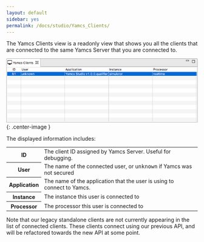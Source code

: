 ```yaml
---
layout: default
sidebar: yes
permalink: /docs/studio/Yamcs_Clients/
---
```


The Yamcs Clients view is a readonly view that shows you all the clients that are connected to the same Yamcs Server that you are connected to.

![Yamcs Clients](/assets/studio/yamcs-clients.png){: .center-image }

The displayed information includes:

<table class="inline">
    <tr>
        <th>ID</th>
        <td>The client ID assigned by Yamcs Server. Useful for debugging.</td>
    </tr>
    <tr>
        <th>User</th>
        <td>The name of the connected user, or <tt>unknown</tt> if Yamcs was not secured</td>
    </tr>
    <tr>
        <th>Application</th>
        <td>The name of the application that the user is using to connect to Yamcs.</td>
    </tr>
    <tr>
        <th>Instance</th>
        <td>The instance this user is connected to</td>
    </tr>
    <tr>
        <th>Processor</th>
        <td>The processor this user is connected to</td>
    </tr>
</table>

Note that our legacy standalone clients are not currently appearing in the list of connected clients. These clients connect using our previous API, and will be refactored towards the new API at some point. 
